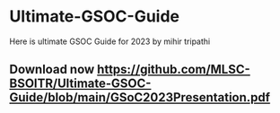 # Ultimate-GSOC-Guide
Here is ultimate GSOC Guide for 2023 by mihir tripathi 
## Download now https://github.com/MLSC-BSOITR/Ultimate-GSOC-Guide/blob/main/GSoC2023Presentation.pdf

